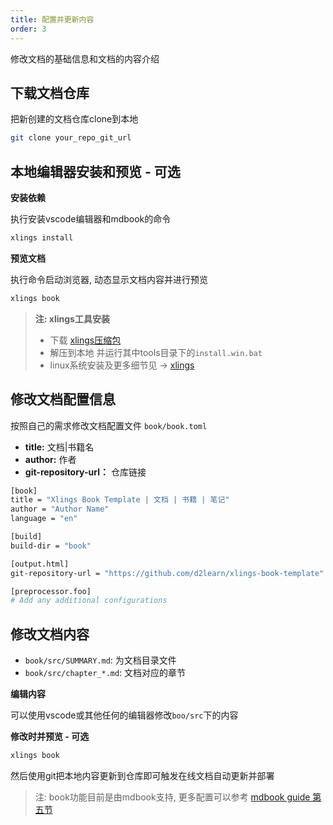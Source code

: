 ```yaml
---
title: 配置并更新内容
order: 3
---
```


修改文档的基础信息和文档的内容介绍

## 下载文档仓库

把新创建的文档仓库clone到本地

```bash
git clone your_repo_git_url
```

## 本地编辑器安装和预览 - **可选**

**安装依赖**

执行安装vscode编辑器和mdbook的命令

```bash
xlings install
```

**预览文档**

执行命令启动浏览器, 动态显示文档内容并进行预览

```bash
xlings book
```

> **注: xlings工具安装**
>
>   - 下载 [xlings压缩包](https://github.com/d2learn/xlings/archive/refs/heads/main.zip)
>   - 解压到本地 并运行其中tools目录下的`install.win.bat`
>   - linux系统安装及更多细节见 -> [xlings](https://github.com/d2learn/xlings)

## 修改文档配置信息

按照自己的需求修改文档配置文件 `book/book.toml`

- **title:** 文档|书籍名
- **author:** 作者
- **git-repository-url：** 仓库链接

```bash
[book]
title = "Xlings Book Template | 文档 | 书籍 | 笔记"
author = "Author Name"
language = "en"

[build]
build-dir = "book"

[output.html]
git-repository-url = "https://github.com/d2learn/xlings-book-template"

[preprocessor.foo]
# Add any additional configurations
```

## 修改文档内容

- `book/src/SUMMARY.md`: 为文档目录文件
- `book/src/chapter_*.md`: 文档对应的章节

**编辑内容**

可以使用vscode或其他任何的编辑器修改`boo/src`下的内容

**修改时并预览 - 可选**

```bash
xlings book
```

然后使用git把本地内容更新到仓库即可触发在线文档自动更新并部署

> 注: book功能目前是由mdbook支持, 更多配置可以参考 [mdbook guide 第五节](https://rust-lang.github.io/mdBook/format/index.html) 